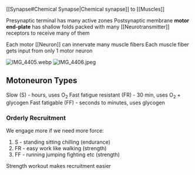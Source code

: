 [[Synapse#Chemical Synapse|Chemical synapse]] to [[Muscles]]

Presynaptic terminal has many active zones
Postsynaptic membrane **motor end-plate** has shallow folds packed with many [[Neurotransmitter]] receptors to receive many of them

Each motor [[Neuron]] can innervate many muscle fibers
Each muscle fiber gets input from only 1 motor neuron

![IMG_4405.webp](img_4405.webp)
![IMG_4406.jpeg](img_4406.jpeg)

## Motoneuron Types

Slow (S) - hours, uses O<sub>2</sub>
Fast fatigue resistant (FR) - 30 min, uses O<sub>2</sub> + glycogen
Fast fatigable (FF) - seconds to minutes, uses glycogen

### Orderly Recruitment

We engage more if we need more force:

1. S - standing sitting chilling (endurance)
2. FR - easy work like walking (strength)
3. FF - running jumping fighting etc (strength)

Strength workout makes recruitment easier
